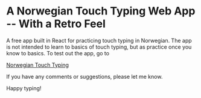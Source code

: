 # A Norwegian Touch Typing Web App -- With a Retro Feel

A free app built in React for practicing touch typing in Norwegian. 
The app is not intended to learn to basics of touch typing, but as practice once you know to basics. 
To test out the app, go to 

[Norwegian Touch Typing](https://ebbeberge.github.io/norwegian_touch_typing_app/)

If you have any comments or suggestions, please let me know.

Happy typing!

